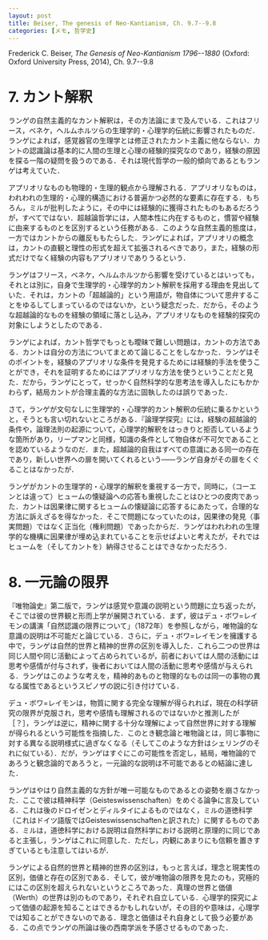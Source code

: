 ```yaml
---
layout: post
title: Beiser, The genesis of Neo-Kantianism, Ch. 9.7--9.8
categories: [メモ, 哲学史]
---
```


Frederick C. Beiser, _The Genesis of Neo-Kantianism 1796--1880_ (Oxford: Oxford University Press, 2014), Ch. 9.7--9.8

# 7. カント解釈

ランゲの自然主義的なカント解釈は，その方法論にまで及んでいる．これはフリース，ベネケ，ヘルムホルツらの生理学的・心理学的伝統に影響されたものだ．ランゲによれば，感覚器官の生理学とは修正されたカント主義に他ならない．カントの認識論は基本的に人間の生理と心理の経験的探究なのであり，経験の原因を探る一階の疑問を扱うのである．それは現代哲学の一般的傾向であるともランゲは考えていた．

アプリオリなものも物理的・生理的観点から理解される．アプリオリなものは，われわれの生理的・心理的構造における普遍かつ必然的な要素に存在する．もちろん，ミルが批判したように，その中には経験的に獲得されたものもあるだろうが，すべてではない．超越論哲学には，人間本性に内在するものと，慣習や経験に由来するものとを区別するという任務がある．このような自然主義的態度は，一方ではカントからの離反ももたらした．ランゲによれば，アプリオリの概念は，カントの直観と理性の形式を超えて拡張されるべきであり，また，経験の形式だけでなく経験の内容もアプリオリでありうるという．

ランゲはフリース，ベネケ，ヘルムホルツから影響を受けているとはいっても，それとは別に，自身で生理学的・心理学的カント解釈を採用する理由を見出していた．それは，カントの「超越論的」という用語が，物自体について思弁することをゆるしてしまっているのではないか，という疑念だった．だから，そのような超越論的なものを経験の領域に落とし込み，アプリオリなものを経験的探究の対象にしようとしたのである．

ランゲによれば，カント哲学でもっとも曖昧で難しい問題は，カントの方法である．カントは自分の方法についてまとめて論じることをしなかった．ランゲはそのポイントを，経験のアプリオリな条件を発見するためには経験的手法を使うことができ，それを証明するためにはアプリオリな方法を使うということだと見た．だから，ランゲにとって，せっかく自然科学的な思考法を導入したにもかかわらず，結局カントが合理主義的な方法に固執したのは誤りであった．

さて，ランゲが文句なしに生理学的・心理学的カント解釈の伝統に乗るかというと，そうとも言い切れないところがある．『論理学探究』には，経験の超越論的条件や，論理法則の起源について，心理学的解釈をはっきりと拒否しているような箇所があり，リープマンと同様，知識の条件として物自体が不可欠であることを認めているようなのだ．また，超越論的自我はすべての意識にある同一の存在であり，新しい世界への扉を開いてくれるという——ランゲ自身がその扉をくぐることはなかったが．

ランゲがカントの生理学的・心理学的解釈を重視する一方で，同時に，（コーエンとは違って）ヒュームの懐疑論への応答も重視したことはひとつの皮肉であった．カントは因果律に関するヒュームの懐疑論に応答するにあたって，合理的な方法に訴えざるを得なかった．そこで問題になっていたのは，因果律の発見（事実問題）ではなく正当化（権利問題）であったからだ．ランゲはわれわれの生理学的な機構に因果律が埋め込まれていることを示せばよいと考えたが，それではヒュームを（そしてカントを）納得させることはできなかっただろう．

# 8. 一元論の限界

『唯物論史』第二版で，ランゲは感覚や意識の説明という問題に立ち返ったが，そこでは彼の世界観と形而上学が展開されている．まず，彼はデュ・ボワ=レイモンの講演「自然認識の限界について」（1872年）を参照しながら，唯物論的な意識の説明は不可能だと論じている．さらに，デュ・ボワ=レイモンを擁護する中で，ランゲは自然的世界と精神的世界の区別を導入した．これら二つの世界は同じ人間や同じ活動によって占められているが，前者においては人間の活動には思考や感情が付与されず，後者においては人間の活動に思考や感情が与えられる．ランゲはこのような考えを，精神的あものと物理的なものは同一の事物の異なる属性であるというスピノザの説に引き付けている．

デュ・ボワ=レイモンは，物質に関する完全な理解が得られれば，現在の科学研究の限界が克服され，思考や感情も理解されるのではないかと推測したが［？］，ランゲは逆に，精神に関する十分な理解によって自然世界に対する理解が得られるという可能性を指摘した．このとき観念論と唯物論とは，同じ事物に対する異なる説明様式に過ぎなくなる（そしてこのような方針はシェリングのそれに似ている）．だが，ランゲはすぐにこの可能性を否定し，結局，唯物論的であろうと観念論的であろうと，一元論的な説明は不可能であるとの結論に達した．

ランゲはやはり自然主義的な方針が唯一可能なものであるとの姿勢を崩さなかった．ここで彼は精神科学（Geisteswissenschaften）をめぐる論争に言及している．これは後のドロイゼンとディルタイによるものではなく，ミルの道徳科学（これはドイツ語版ではGeisteswissenschaftenと訳された）に関するものである．ミルは，道徳科学における説明は自然科学における説明と原理的に同じであると主張し，ランゲはこれに同意した．ただし，内観にあまりにも信頼を置きすぎているとも注意してはいるが．

ランゲによる自然的世界と精神的世界の区別は，もっと言えば，理念と現実性の区別，価値と存在の区別である．そして，彼が唯物論の限界を見たのも，究極的にはこの区別を超えられないというところであった．真理の世界と価値（Werth）の世界は別のものであり，それぞれ自立している．心理学的探究によって価値の起源を知ることはできるかもしれないが，その目的や意味は，心理学では知ることができないのである．理念と価値はそれ自身として扱う必要がある．この点でランゲの所論は後の西南学派を予感させるものであった．
